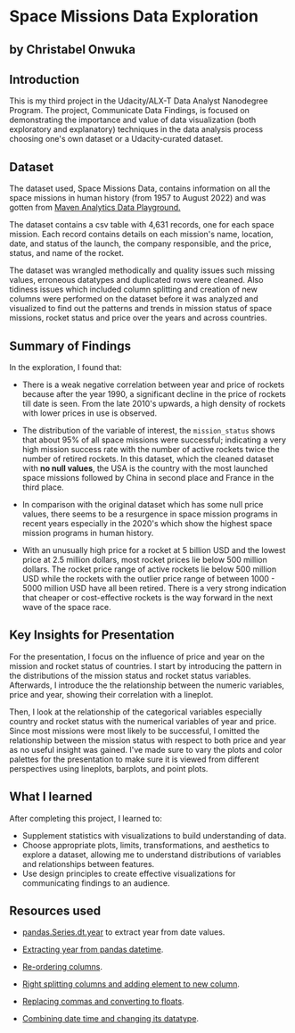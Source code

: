 # Space Missions Data Exploration

## by Christabel Onwuka


## Introduction

This is my third project in the Udacity/ALX-T Data Analyst Nanodegree Program. The project, Communicate Data Findings, is focused on demonstrating the importance and value of data visualization (both exploratory and explanatory) techniques in the data analysis process choosing one's own dataset or a Udacity-curated dataset.


## Dataset

The dataset used, Space Missions Data, contains information on all the space missions in human history (from 1957 to August 2022) and was gotten from [Maven Analytics Data Playground.](https://www.mavenanalytics.io/data-playground)

The dataset contains a csv table with 4,631 records, one for each space mission. Each record contains 
details on each mission's name, location, date, and status of the launch, the company responsible, and 
the price, status, and name of the rocket.

The dataset was wrangled methodically and quality issues such missing values, erroneous datatypes and 
duplicated rows were cleaned. Also tidiness issues which included column splitting and creation of new 
columns were performed on the dataset before it was analyzed and visualized to find out the patterns and 
trends in mission status of space missions, rocket status and price over the years and across countries.


## Summary of Findings

In the exploration, I found that:

- There is a weak negative correlation between year and price of rockets 
because after the year 1990, a significant decline in the price of rockets till date is seen. From the 
late 2010's upwards, a high density of rockets with lower prices in use is observed.

- The distribution of the variable of interest, the `mission_status` shows that about 95% of all space
missions were successful; indicating a very high mission success rate with the number of active rockets 
twice the number of retired rockets. In this dataset, which the cleaned dataset with **no null values**, 
the USA is the country with the most launched space missions followed by China in second place and France
in the third place.

- In comparison with the original dataset which has some null price values, there seems to be a resurgence 
in space mission programs in recent years especially in the 2020's which show the highest space mission 
programs in human history.

- With an unusually high price for a rocket at 5 billion USD and the lowest price at 2.5 million dollars, 
most rocket prices lie below 500 million dollars. The rocket price range of active rockets lie below 500
million USD while the rockets with the outlier price range of between 1000 - 5000 million USD have all been retired. There is a very strong indication that cheaper or cost-effective rockets is the way forward in the
next wave of the space race.


## Key Insights for Presentation

For the presentation, I focus on the influence of price and year on the mission and rocket status of countries. I start by introducing the pattern in the distributions of the mission status and rocket status variables. Afterwards, I introduce the the relationship between the numeric variables, price and year, showing their correlation with a lineplot. 

Then, I look at the relationship of the categorical variables especially country and rocket status with the numerical variables of year and price. Since most missions were most likely to be successful, I omitted the relationship between the mission status with respect to both price and year as no useful insight was gained. 
I've made sure to vary the plots and color palettes for the presentation to make sure it is viewed from 
different perspectives using lineplots, barplots, and point plots.


## What I learned

After completing this project, I learned to:

- Supplement statistics with visualizations to build understanding of data.
- Choose appropriate plots, limits, transformations, and aesthetics to explore a dataset, allowing me to understand distributions of variables and relationships between features.
- Use design principles to create effective visualizations for communicating findings to an audience.


## Resources used

 - [pandas.Series.dt.year](https://pandas.pydata.org/docs/reference/api/pandas.Series.dt.year.html) to extract year from date values.
 
 - [Extracting year from pandas datetime](https://stackoverflow.com/questions/62021214/extract-year-from-pandas-datetime-column-as-numeric-value-with-nan-for-empty-cel).
 
 - [Re-ordering columns](https://stackoverflow.com/questions/53141240/pandas-how-to-swap-or-reorder-columns).

 - [Right splitting columns and adding element to new column](https://stackoverflow.com/questions/38498718/split-pandas-column-and-add-last-element-to-a-new-column).

 - [Replacing commas and converting to floats](https://stackoverflow.com/questions/65510896/converting-string-to-float-in-pandas).
 
 - [Combining date time and changing its datatype](https://stackoverflow.com/questions/17978092/combine-date-and-time-columns-using-python-pandas).
